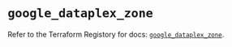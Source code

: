 # `google_dataplex_zone`

Refer to the Terraform Registory for docs: [`google_dataplex_zone`](https://registry.terraform.io/providers/hashicorp/google/5.21.0/docs/resources/dataplex_zone).
